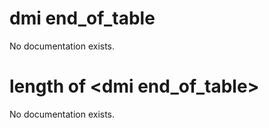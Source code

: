 # dmi end_of_table

No documentation exists.

# length of &lt;dmi end_of_table&gt;

No documentation exists.
